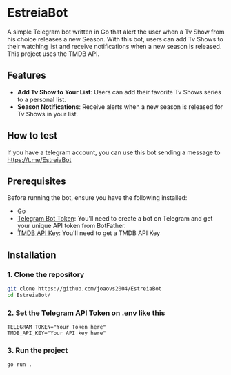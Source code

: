 # EstreiaBot

A simple Telegram bot written in Go that alert the user when a Tv Show from his choice releases a new Season. With this bot, users can add Tv Shows to their watching list and receive notifications when a new season is released. This project uses the TMDB API.

## Features

- **Add Tv Show to Your List**: Users can add their favorite Tv Shows series to a personal list.
- **Season Notifications**: Receive alerts when a new season is released for Tv Shows in your list.

## How to test

If you have a telegram account, you can use this bot sending a message to https://t.me/EstreiaBot

## Prerequisites

Before running the bot, ensure you have the following installed:

- [Go](https://go.dev/dl/)
- [Telegram Bot Token](https://core.telegram.org/bots#botfather): You'll need to create a bot on Telegram and get your unique API token from BotFather.
- [TMDB API Key](https://developer.themoviedb.org/reference/intro/getting-started): You'll need to get a TMDB API Key

## Installation

### 1. Clone the repository

```bash
git clone https://github.com/joaovs2004/EstreiaBot
cd EstreiaBot/
```

### 2. Set the Telegram API Token on .env like this
```
TELEGRAM_TOKEN="Your Token here"
TMDB_API_KEY="Your API key here"
```

### 3. Run the project

```bash
go run .
```